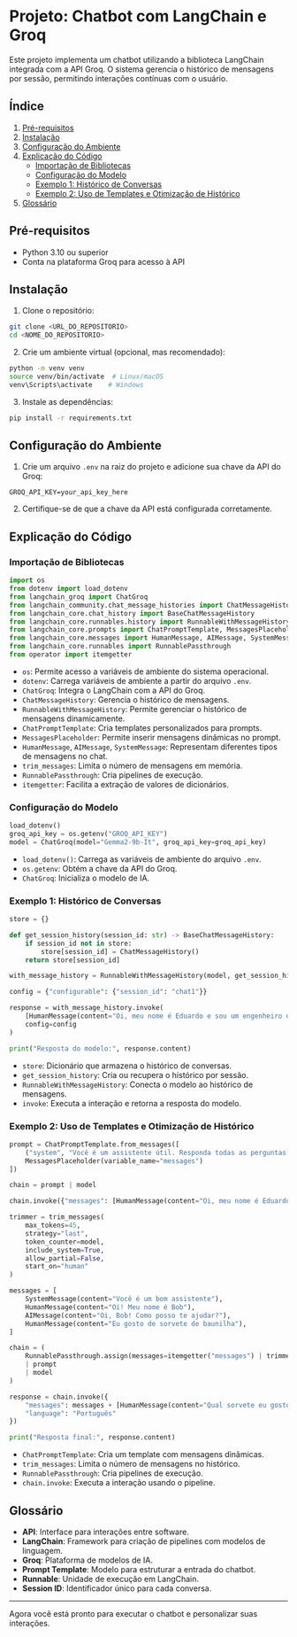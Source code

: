 # Projeto: Chatbot com LangChain e Groq

Este projeto implementa um chatbot utilizando a biblioteca LangChain integrada com a API Groq. O sistema gerencia o histórico de mensagens por sessão, permitindo interações contínuas com o usuário. 

## Índice

1. [Pré-requisitos](#pré-requisitos)
2. [Instalação](#instalação)
3. [Configuração do Ambiente](#configuração-do-ambiente)
4. [Explicação do Código](#explicação-do-código)
   - [Importação de Bibliotecas](#importação-de-bibliotecas)
   - [Configuração do Modelo](#configuração-do-modelo)
   - [Exemplo 1: Histórico de Conversas](#exemplo-1-histórico-de-conversas)
   - [Exemplo 2: Uso de Templates e Otimização de Histórico](#exemplo-2-uso-de-templates-e-otimização-de-histórico)
5. [Glossário](#glossário)

## Pré-requisitos

- Python 3.10 ou superior
- Conta na plataforma Groq para acesso à API

## Instalação

1. Clone o repositório:

```bash
git clone <URL_DO_REPOSITORIO>
cd <NOME_DO_REPOSITORIO>
```

2. Crie um ambiente virtual (opcional, mas recomendado):

```bash
python -m venv venv
source venv/bin/activate  # Linux/macOS
venv\Scripts\activate    # Windows
```

3. Instale as dependências:

```bash
pip install -r requirements.txt
```

## Configuração do Ambiente

1. Crie um arquivo `.env` na raiz do projeto e adicione sua chave da API do Groq:

```
GROQ_API_KEY=your_api_key_here
```

2. Certifique-se de que a chave da API está configurada corretamente.

## Explicação do Código

### Importação de Bibliotecas

```python
import os
from dotenv import load_dotenv
from langchain_groq import ChatGroq
from langchain_community.chat_message_histories import ChatMessageHistory
from langchain_core.chat_history import BaseChatMessageHistory
from langchain_core.runnables.history import RunnableWithMessageHistory
from langchain_core.prompts import ChatPromptTemplate, MessagesPlaceholder
from langchain_core.messages import HumanMessage, AIMessage, SystemMessage, trim_messages
from langchain_core.runnables import RunnablePassthrough
from operator import itemgetter
```

- `os`: Permite acesso a variáveis de ambiente do sistema operacional.
- `dotenv`: Carrega variáveis de ambiente a partir do arquivo `.env`.
- `ChatGroq`: Integra o LangChain com a API do Groq.
- `ChatMessageHistory`: Gerencia o histórico de mensagens.
- `RunnableWithMessageHistory`: Permite gerenciar o histórico de mensagens dinamicamente.
- `ChatPromptTemplate`: Cria templates personalizados para prompts.
- `MessagesPlaceholder`: Permite inserir mensagens dinâmicas no prompt.
- `HumanMessage`, `AIMessage`, `SystemMessage`: Representam diferentes tipos de mensagens no chat.
- `trim_messages`: Limita o número de mensagens em memória.
- `RunnablePassthrough`: Cria pipelines de execução.
- `itemgetter`: Facilita a extração de valores de dicionários.

### Configuração do Modelo

```python
load_dotenv()
groq_api_key = os.getenv("GROQ_API_KEY")
model = ChatGroq(model="Gemma2-9b-It", groq_api_key=groq_api_key)
```

- `load_dotenv()`: Carrega as variáveis de ambiente do arquivo `.env`.
- `os.getenv`: Obtém a chave da API do Groq.
- `ChatGroq`: Inicializa o modelo de IA.

### Exemplo 1: Histórico de Conversas

```python
store = {}

def get_session_history(session_id: str) -> BaseChatMessageHistory:
    if session_id not in store:
        store[session_id] = ChatMessageHistory()
    return store[session_id]

with_message_history = RunnableWithMessageHistory(model, get_session_history)

config = {"configurable": {"session_id": "chat1"}}

response = with_message_history.invoke(
    [HumanMessage(content="Oi, meu nome é Eduardo e sou um engenheiro de dados.")],
    config=config
)

print("Resposta do modelo:", response.content)
```

- `store`: Dicionário que armazena o histórico de conversas.
- `get_session_history`: Cria ou recupera o histórico por sessão.
- `RunnableWithMessageHistory`: Conecta o modelo ao histórico de mensagens.
- `invoke`: Executa a interação e retorna a resposta do modelo.

### Exemplo 2: Uso de Templates e Otimização de Histórico

```python
prompt = ChatPromptTemplate.from_messages([
    ("system", "Você é um assistente útil. Responda todas as perguntas com precisão."),
    MessagesPlaceholder(variable_name="messages")
])

chain = prompt | model

chain.invoke({"messages": [HumanMessage(content="Oi, meu nome é Eduardo")]}))

trimmer = trim_messages(
    max_tokens=45,
    strategy="last",
    token_counter=model,
    include_system=True,
    allow_partial=False,
    start_on="human"
)

messages = [
    SystemMessage(content="Você é um bom assistente"),
    HumanMessage(content="Oi! Meu nome é Bob"),
    AIMessage(content="Oi, Bob! Como posso te ajudar?"),
    HumanMessage(content="Eu gosto de sorvete de baunilha"),
]

chain = (
    RunnablePassthrough.assign(messages=itemgetter("messages") | trimmer)
    | prompt
    | model
)

response = chain.invoke({
    "messages": messages + [HumanMessage(content="Qual sorvete eu gosto?")],
    "language": "Português"
})

print("Resposta final:", response.content)
```

- `ChatPromptTemplate`: Cria um template com mensagens dinâmicas.
- `trim_messages`: Limita o número de mensagens no histórico.
- `RunnablePassthrough`: Cria pipelines de execução.
- `chain.invoke`: Executa a interação usando o pipeline.

## Glossário

- **API**: Interface para interações entre software.
- **LangChain**: Framework para criação de pipelines com modelos de linguagem.
- **Groq**: Plataforma de modelos de IA.
- **Prompt Template**: Modelo para estruturar a entrada do chatbot.
- **Runnable**: Unidade de execução em LangChain.
- **Session ID**: Identificador único para cada conversa.

---

Agora você está pronto para executar o chatbot e personalizar suas interações.

